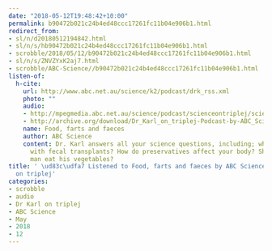 ```yaml
---
date: "2018-05-12T19:48:42+10:00"
permalink: b90472b021c24b4ed48ccc17261fc11b04e906b1.html
redirect_from:
- sl/n/d20180512194842.html
- sl/n/s/hb90472b021c24b4ed48ccc17261fc11b04e906b1.html
- scrobble/2018/05/12/b90472b021c24b4ed48ccc17261fc11b04e906b1.html
- sl/n/s/ZNVZYxK2aj7.html
- scrobble/ABC-Science//b90472b021c24b4ed48ccc17261fc11b04e906b1.html
listen-of:
  h-cite:
    url: http://www.abc.net.au/science/k2/podcast/drk_rss.xml
    photo: ""
    audio:
    - http://mpegmedia.abc.net.au/science/podcast/scienceontriplej/scienceontriplej20180315.mp3
    - http://archive.org/download/Dr_Karl_on_triplej-Podcast-by-ABC_Science/Food_farts_and_faeces.mp3
    name: Food, farts and faeces
    author: ABC Science
    content: Dr. Karl answers all your science questions, including; what's the deal
      with fecal transplants? How do preservatives affect your body? Should a grown
      man eat his vegetables?
title: ' \ud83c\udfa7 Listened to Food, farts and faeces by ABC Science From Dr Karl
  on triplej'
categories:
- scrobble
- audio
- Dr Karl on triplej
- ABC Science
- May
- 2018
- 12
---
```

